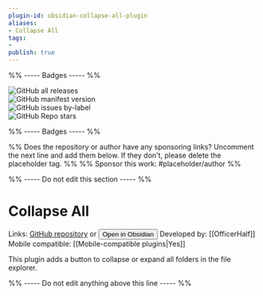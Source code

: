 ```yaml
---
plugin-id: obsidian-collapse-all-plugin
aliases:
- Collapse All
tags: 
- 
publish: true
---
```


%% ----- Badges ----- %%

![GitHub all releases](https://img.shields.io/github/downloads/OfficerHalf/obsidian-collapse-all/total?color=573E7A&logo=github&style=for-the-badge)   
![GitHub manifest version](https://img.shields.io/github/manifest-json/v/OfficerHalf/obsidian-collapse-all?color=573E7A&logo=github&style=for-the-badge)   
![GitHub issues by-label](https://img.shields.io/github/issues/OfficerHalf/obsidian-collapse-all/help%20wanted?color=573E7A&logo=github&style=for-the-badge)   
![GitHub Repo stars](https://img.shields.io/github/stars/OfficerHalf/obsidian-collapse-all?color=573E7A&logo=github&style=for-the-badge)

%% ----- Badges ----- %%

%% Does the repository or author have any sponsoring links? Uncomment the next line and add them below. If they don't, please delete the placeholder tag. %%
%% Sponsor this work: #placeholder/author %%

%% ----- Do not edit this section ----- %%

# Collapse All

Links: [GitHub repository](https://github.com/OfficerHalf/obsidian-collapse-all) or [<button id=HH>Open in Obsidian</button>](obsidian://goto-plugin?id=obsidian-collapse-all-plugin)
Developed by: [[OfficerHalf]]
Mobile compatible: [[Mobile-compatible plugins|Yes]]

This plugin adds a button to collapse or expand all folders in the file explorer.

%% ----- Do not edit anything above this line ----- %% 
